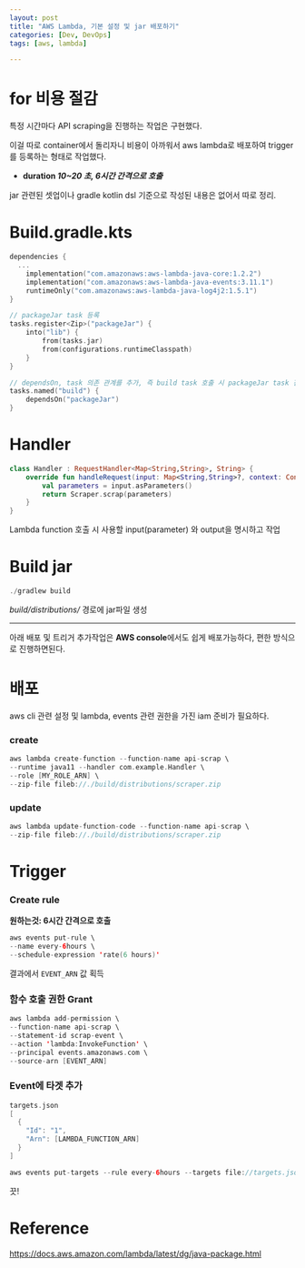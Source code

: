 ```yaml
---
layout: post
title: "AWS Lambda, 기본 설정 및 jar 배포하기"
categories: [Dev, DevOps]
tags: [aws, lambda]

---
```


# for 비용 절감

특정 시간마다 API scraping을 진행하는 작업은 구현했다.

이걸 따로 container에서 돌리자니 비용이 아까워서 aws lambda로 배포하여 trigger를 등록하는 형태로 작업했다.

- **duration *10~20 초, 6시간 간격으로 호출***

jar 관련된 셋업이나 gradle kotlin dsl 기준으로 작성된 내용은 없어서 따로 정리.

# Build.gradle.kts

```kotlin
dependencies {
  ...
	implementation("com.amazonaws:aws-lambda-java-core:1.2.2")
	implementation("com.amazonaws:aws-lambda-java-events:3.11.1")
	runtimeOnly("com.amazonaws:aws-lambda-java-log4j2:1.5.1")
}

// packageJar task 등록
tasks.register<Zip>("packageJar") {
    into("lib") {
        from(tasks.jar)
        from(configurations.runtimeClasspath)
    }
}

// dependsOn, task 의존 관계를 추가, 즉 build task 호출 시 packageJar task 진행
tasks.named("build") {
    dependsOn("packageJar")
}
```

# Handler

```kotlin
class Handler : RequestHandler<Map<String,String>, String> {
    override fun handleRequest(input: Map<String,String>?, context: Context?): String? {
        val parameters = input.asParameters()
        return Scraper.scrap(parameters)
    }
}
```

Lambda function 호출 시 사용할 input(parameter) 와 output을 명시하고 작업

# Build jar

```kotlin
./gradlew build
```

*build/distributions/* 경로에 jar파일 생성

---

아래 배포 및 트리거 추가작업은 **AWS console**에서도 쉽게 배포가능하다, 편한 방식으로 진행하면된다.

# 배포

aws cli 관련 설정 및 lambda, events 관련 권한을 가진 iam 준비가 필요하다.

### create

```kotlin
aws lambda create-function --function-name api-scrap \
--runtime java11 --handler com.example.Handler \
--role [MY_ROLE_ARN] \
--zip-file fileb://./build/distributions/scraper.zip
```

### update

```kotlin
aws lambda update-function-code --function-name api-scrap \
--zip-file fileb://./build/distributions/scraper.zip
```

# Trigger

### Create rule

**원하는것: 6시간 간격으로 호출**

```kotlin
aws events put-rule \
--name every-6hours \
--schedule-expression 'rate(6 hours)'
```

결과에서 `EVENT_ARN` 값 획득

### 함수 호출 권한 Grant

```kotlin
aws lambda add-permission \
--function-name api-scrap \
--statement-id scrap-event \
--action 'lambda:InvokeFunction' \
--principal events.amazonaws.com \
--source-arn [EVENT_ARN]
```

### Event에 타겟 추가

```kotlin
targets.json
[
  {
    "Id": "1",
    "Arn": [LAMBDA_FUNCTION_ARN]
  }
]

aws events put-targets --rule every-6hours --targets file://targets.json
```

끗!

# Reference

https://docs.aws.amazon.com/lambda/latest/dg/java-package.html
